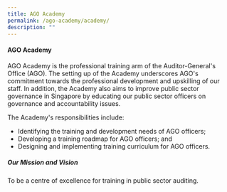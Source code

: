 ```yaml
---
title: AGO Academy
permalink: /ago-academy/academy/
description: ""
---
```





#### AGO Academy

AGO Academy is the professional training arm of the Auditor-General's Office (AGO). The setting up of the Academy underscores AGO's commitment towards the professional development and upskilling of our staff. In addition, the Academy also aims to improve public sector governance in Singapore by educating our public sector officers on governance and accountability issues.

The Academy's responsibilities include:
* Identifying the training and development needs of AGO officers;
* Developing a training roadmap for AGO officers; and
* Designing and implementing training curriculum for AGO officers.

##### Our Mission and Vision

To be a centre of excellence for training in public sector auditing.